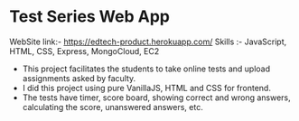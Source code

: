 # Test Series Web App
WebSite link:- https://edtech-product.herokuapp.com/
Skills :- JavaScript, HTML, CSS, Express, MongoCloud, EC2
- This project facilitates the students to take online tests and upload assignments asked 
   by faculty.
- I did this project using pure VanillaJS, HTML and CSS for frontend.
- The tests have timer, score board, showing correct and wrong answers, calculating the score, unanswered answers, etc.
